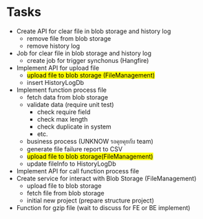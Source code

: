 # Tasks
- Create API for clear file in blob storage and history log
    * remove file from blob storage
    * remove history log
- Job for clear file in blob storage and history log
    * create job for trigger synchonus (Hangfire)
- Implement API for upload file
    * <mark>upload file to blob storage (FileManagement)</mark>
    * insert HistoryLogDb
- Implement function process file
    * fetch data from blob storage
    * validate data (require unit test)
        - check require field
        - check max length
        - check duplicate in system
        - etc.
    * business process (UNKNOW รอคุยคุยกับ team)
    * generate file failure report to CSV
    * <mark>upload file to blob storage(FileManagement)</mark>
    * update fileInfo to HistoryLogDb
- Implement API for call function process file
- Create service for interact with Blob Storage (FileManagement)
    * upload file to blob storage
    * fetch file from blob storage
    * initial new project (prepare structure project)
- Function for gzip file (wait to discuss for FE or BE implement)